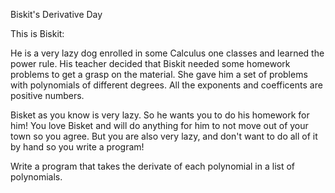 Biskit's Derivative Day

This is Biskit:

He is a very lazy dog enrolled in some Calculus one classes and learned the power rule. His teacher decided that Biskit needed some homework problems to get a grasp on the material. She gave him a set of problems with polynomials of different degrees. All the exponents and coefficents are positive numbers.

Bisket as you know is very lazy. So he wants you to do his homework for him! You love Bisket and will do anything for him to not move out of your town so you agree. But you are also very lazy, and don't want to do all of it by hand so you write a program!

Write a program that takes the derivate of each polynomial in a list of polynomials.